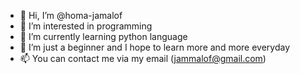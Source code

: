 - 👋 Hi, I’m @homa-jamalof
- 👀 I’m interested in programming
- 🌱 I’m currently learning python language
- 💞️ I’m just a beginner and I hope to learn more and more everyday
- 📫 You can contact me via my email (jammalof@gmail.com)

<!---
homa-jamalof/homa-jamalof is a ✨ special ✨ repository because its `README.md` (this file) appears on your GitHub profile.
You can click the Preview link to take a look at your changes.
--->
